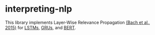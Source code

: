 # interpreting-nlp

This library implements Layer-Wise Relevance Propagation [(Bach et al., 2015)](https://journals.plos.org/plosone/article?id=10.1371/journal.pone.0130140) for [LSTMs](https://pytorch.org/docs/stable/generated/torch.nn.LSTM.html), [GRUs](https://pytorch.org/docs/stable/generated/torch.nn.GRU.html), and [BERT](https://huggingface.co/transformers/model_doc/bert.html).
